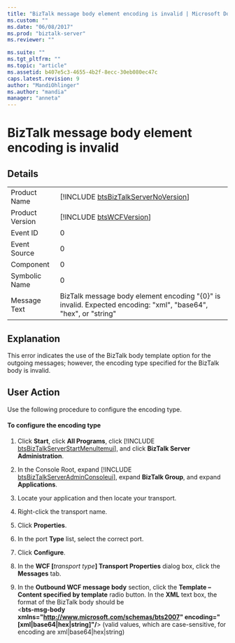 ```yaml
---
title: "BizTalk message body element encoding is invalid | Microsoft Docs"
ms.custom: ""
ms.date: "06/08/2017"
ms.prod: "biztalk-server"
ms.reviewer: ""

ms.suite: ""
ms.tgt_pltfrm: ""
ms.topic: "article"
ms.assetid: b407e5c3-4655-4b2f-8ecc-30eb080ec47c
caps.latest.revision: 9
author: "MandiOhlinger"
ms.author: "mandia"
manager: "anneta"
---
```

# BizTalk message body element encoding is invalid
## Details  
  
|                 |                                                                                                                |
|-----------------|----------------------------------------------------------------------------------------------------------------|
|  Product Name   |              [!INCLUDE [btsBizTalkServerNoVersion](../includes/btsbiztalkservernoversion-md.md)]               |
| Product Version |                          [!INCLUDE [btsWCFVersion](../includes/btswcfversion-md.md)]                           |
|    Event ID     |                                                       0                                                        |
|  Event Source   |                                                       0                                                        |
|    Component    |                                                       0                                                        |
|  Symbolic Name  |                                                       0                                                        |
|  Message Text   | BizTalk message body element encoding "{0}" is invalid. Expected encoding: "xml", "base64", "hex", or "string" |
  
## Explanation  
 This error indicates the use of the BizTalk body template option for the outgoing messages; however, the encoding type specified for the BizTalk body is invalid.  
  
## User Action  
 Use the following procedure to configure the encoding type.  
  
#### To configure the encoding type  
  
1. Click <strong>Start</strong>, click <strong>All Programs</strong>, click [!INCLUDE [btsBizTalkServerStartMenuItemui](../includes/btsbiztalkserverstartmenuitemui-md.md)], and click <strong>BizTalk Server Administration</strong>.  
  
2. In the Console Root, expand [!INCLUDE [btsBizTalkServerAdminConsoleui](../includes/btsbiztalkserveradminconsoleui-md.md)], expand <strong>BizTalk Group</strong>, and expand  <strong>Applications</strong>.  
  
3. Locate your application and then locate your transport.  
  
4. Right-click the transport name.  
  
5. Click **Properties**.  
  
6. In the port **Type** list, select the correct port.  
  
7. Click **Configure**.  
  
8. In the <strong>WCF [</strong><em>transport type</em><strong>] Transport Properties</strong> dialog box, click the <strong>Messages</strong> tab.  
  
9. In the <strong>Outbound WCF message body</strong> section, click the <strong>Template – Content specified by template</strong> radio button. In the <strong>XML</strong> text box, the format of the BizTalk body should be   
    \<<strong>bts-msg-body xmlns="<http://www.microsoft.com/schemas/bts2007>" encoding="[xml&#124;base64&#124;hex&#124;string]"/</strong>\>  (valid values, which are case-sensitive, for encoding are xml&#124;base64&#124;hex&#124;string)